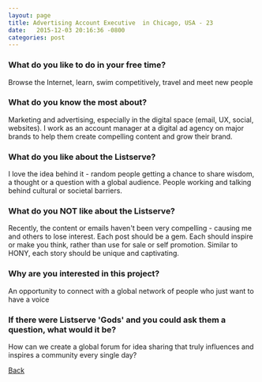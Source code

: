```yaml
---
layout: page
title: Advertising Account Executive  in Chicago, USA - 23
date:   2015-12-03 20:16:36 -0800
categories: post
---
```


### What do you like to do in your free time?
<p>Browse the Internet, learn, swim competitively, travel and meet new people </p>

### What do you know the most about?
<p>Marketing and advertising, especially in the digital space (email, UX, social, websites). I work as an account manager at a digital ad agency on major brands to help them create compelling content and grow their brand. </p>

### What do you like about the Listserve?
<p>I love the idea behind it - random people getting a chance to share wisdom, a thought or a question with a global audience. People working and talking behind cultural or societal barriers. </p>

### What do you NOT like about the Listserve?
<p>Recently, the content or emails haven't been very compelling - causing me and others to lose interest. Each post should be a gem. Each should inspire or make you think, rather than use for sale or self promotion. Similar to HONY, each story should be unique and captivating. </p>

### Why are you interested in this project?
<p>An opportunity to connect with a global network of people who just want to have a voice </p>

### If there were Listserve 'Gods' and you could ask them a question, what would it be?
<p>How can we create a global forum for idea sharing that truly influences and inspires a community every single day?</p>

[Back][1]

[1]: /responders/all